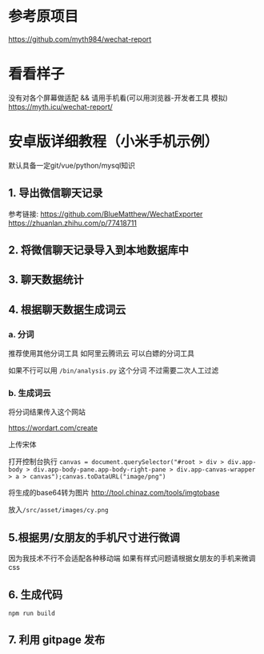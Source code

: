 # 参考原项目
https://github.com/myth984/wechat-report

# 看看样子

没有对各个屏幕做适配 && 请用手机看(可以用浏览器-开发者工具 模拟)
https://myth.icu/wechat-report/

# 安卓版详细教程（小米手机示例）
默认具备一定git/vue/python/mysql知识



## 1. 导出微信聊天记录
参考链接:
https://github.com/BlueMatthew/WechatExporter
https://zhuanlan.zhihu.com/p/77418711


## 2. 将微信聊天记录导入到本地数据库中




## 3. 聊天数据统计




## 4. 根据聊天数据生成词云
### a. 分词

推荐使用其他分词工具 如阿里云腾讯云 可以白嫖的分词工具

如果不行可以用 `/bin/analysis.py` 这个分词 不过需要二次人工过滤


### b. 生成词云
将分词结果传入这个网站

https://wordart.com/create

上传宋体

打开控制台执行
`canvas = document.querySelector("#root > div > div.app-body > div.app-body-pane.app-body-right-pane > div.app-canvas-wrapper > a > canvas");canvas.toDataURL("image/png")`

将生成的base64转为图片
http://tool.chinaz.com/tools/imgtobase

放入`/src/asset/images/cy.png`






## 5.根据男/女朋友的手机尺寸进行微调

因为我技术不行不会适配各种移动端 如果有样式问题请根据女朋友的手机来微调css



## 6. 生成代码
`npm run build`


## 7. 利用 gitpage 发布

